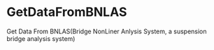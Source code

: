 # GetDataFromBNLAS
Get Data From BNLAS(Bridge NonLiner Anlysis System, a suspension bridge analysis system)
